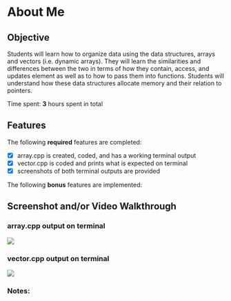 # About Me

## Objective
Students will learn how to organize data using the data structures, arrays and vectors (i.e. dynamic arrays). 
They will learn the similarities and differences between the two in terms of how they contain, access, and updates 
element as well as to how to pass them into functions. Students will understand how these data structures allocate 
memory and their relation to pointers.


Time spent: **3** hours spent in total

## Features

The following **required** features are completed:

- [x] array.cpp is created, coded, and has a working terminal output
- [x] vector.cpp is coded and prints what is expected on terminal
- [x] screenshots of both terminal outputs are provided

The following **bonus** features are implemented:


## Screenshot and/or Video Walkthrough

### array.cpp output on terminal
![](<src/ECE2310/Object-Oriented-Programming-C-Plus-Plus_Repo/Lab02/images02/array_Output.png>)

### vector.cpp output on terminal  
![](<src/ECE2310/Object-Oriented-Programming-C-Plus-Plus_Repo/Lab02/images02/array_Output.png>)

### Notes: